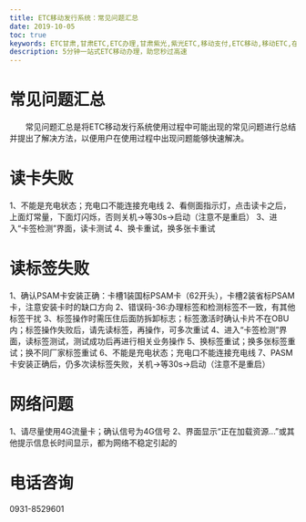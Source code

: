 ```yaml
---
title: ETC移动发行系统：常见问题汇总
date: 2019-10-05
toc: true
keywords: ETC甘肃,甘肃ETC,ETC办理,甘肃紫光,紫光ETC,移动支付,ETC移动,移动ETC,在线充值,ETC办理,卡片办理,OBU办理,OBU激活,ETC手持终端,甘肃ETC办理,甘肃ETC发行,移动发行终端,ETC移动发行系统
description: 5分钟一站式ETC移动办理，助您秒过高速
---
```

# 常见问题汇总
 &emsp;&emsp;常见问题汇总是将ETC移动发行系统使用过程中可能出现的常见问题进行总结并提出了解决方法，以便用户在使用过程中出现问题能够快速解决。
 
# 读卡失败
1、不能是充电状态；充电口不能连接充电线
2、看侧面指示灯，点击读卡之后，上面灯常量，下面灯闪烁，否则关机->等30s->启动（注意不是重启）
3、进入“卡签检测”界面，读卡测试
4、换卡重试，换多张卡重试

# 读标签失败
1、确认PSAM卡安装正确：卡槽1装国标PSAM卡（62开头），卡槽2装省标PSAM卡，注意安装卡时的缺口方向
2、错误码-36:办理标签和检测标签不一致，有其他标签干扰
3、标签操作时需压住后面防拆卸标志；标签激活时确认卡片不在OBU内；标签操作失败后，请先读标签，再操作，可多次重试
4、进入“卡签检测”界面，读标签测试，测试成功后再进行相关业务操作
5、换标签重试；换多张标签重试；换不同厂家标签重试
6、不能是充电状态；充电口不能连接充电线
7、PASM卡安装正确后，仍多次读标签失败，关机->等30s->启动（注意不是重启）

# 网络问题
1、请尽量使用4G流量卡；确认信号为4G信号
2、界面显示“正在加载资源...”或其他提示信息长时间显示，都为网络不稳定引起的

# 电话咨询
0931-8529601
